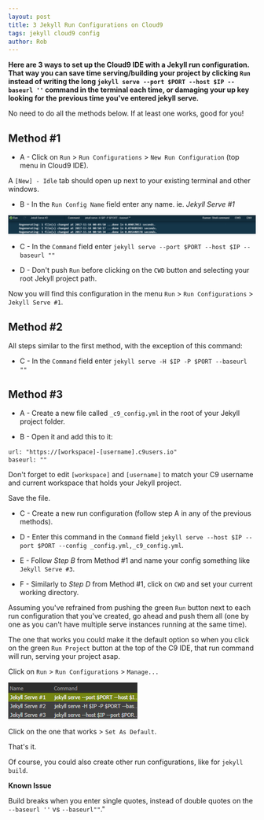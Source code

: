 ```yaml
---
layout: post
title: 3 Jekyll Run Configurations on Cloud9
tags: jekyll cloud9 config
author: Rob
---
```


**Here are 3 ways to set up the Cloud9 IDE with a Jekyll run configuration. That way you can save time serving/building your project by clicking `Run`
instead of writing the long `jekyll serve --port $PORT --host $IP --baseurl ''` command in the terminal each time, or damaging
your up key looking for the previous time you've entered jekyll serve.**

No need to do all the methods below. If at least one works, good for you!

## **Method #1**

* A - Click on `Run` > `Run Configurations` > `New Run Configuration` (top menu in Cloud9 IDE).

A `[New] - Idle` tab should open up next to your existing terminal and other windows.

* B - In the `Run Config Name` field enter any name. ie. *Jekyll Serve #1*

![New C9 Run Config](/public/images/c9-run-1.png "New C9 Run Config")

* C - In the `Command` field enter `jekyll serve --port $PORT --host $IP --baseurl ""`

* D - Don't push `Run` before clicking on the `CWD` button and selecting your root Jekyll project path.

Now you will find this configuration in the menu `Run` > `Run Configurations` > `Jekyll Serve #1`.

## **Method #2**

All steps similar to the first method, with the exception of this command:

* C - In the `Command` field enter `jekyll serve -H $IP -P $PORT --baseurl ""`

## **Method #3**

* A - Create a new file called `_c9_config.yml` in the root of your Jekyll project folder.

* B - Open it and add this to it:

```
url: "https://[workspace]-[username].c9users.io"
baseurl: ""
```

Don't forget to edit `[workspace]` and `[username]` to match your C9 username and current workspace that holds your Jekyll project.

Save the file.

* C - Create a new run configuration (follow step A in any of the previous methods).

* D - Enter this command in the `Command` field `jekyll serve --host $IP --port $PORT --config _config.yml,_c9_config.yml`.

* E - Follow *Step B* from Method #1 and name your config something like `Jekyll Serve #3`.

* F - Similarly to *Step D* from Method #1, click on `CWD` and set your current working directory.

Assuming you've refrained from pushing the green `Run` button next to each run configuration that you've created,
go ahead and push them all (one by one as you can't have multiple serve instances running at the same time).

The one that works you could make it the default option so when you click on the green `Run Project` 
button at the top of the C9 IDE, that run command will run, serving your project asap.

Click on `Run` > `Run Configurations` > `Manage...`

![Default C9 Run Config](/public/images/c9-run-2.png "Default C9 Run Config")

Click on the one that works > `Set As Default`.

That's it. 

Of course, you could also create other run configurations, like for
`jekyll build`.

**Known Issue**

Build breaks when you enter single quotes, instead of double quotes on the `--baseurl ''` vs `--baseurl""`."
